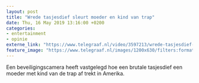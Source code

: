 ```yaml
---
layout: post
title: "Wrede tasjesdief sleurt moeder en kind van trap"
date: Thu, 16 May 2019 13:16:00 +0200
categories: 
- entertainment 
- opinie 
externe_link: "https://www.telegraaf.nl/video/3597213/wrede-tasjesdief-sleurt-moeder-en-kind-van-trap"
feature_image: "https://www.telegraaf.nl/images/1200x630/filters:format(jpeg):quality(80)/cdn-kiosk-api.telegraaf.nl/a31794ce-77ca-11e9-a513-0255c322e81b.jpg"
---
```


<p class="intro">Een beveiligingscamera heeft vastgelegd hoe een brutale tasjesdief een moeder met kind van de trap af trekt in Amerika.</p>
